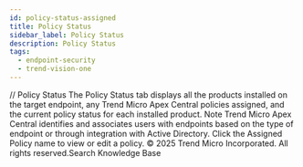 ```yaml
---
id: policy-status-assigned
title: Policy Status
sidebar_label: Policy Status
description: Policy Status
tags:
  - endpoint-security
  - trend-vision-one
---
```


/*<![CDATA[*/ $('#title').html($('meta[name=map-description]').attr('content')); /*]]>*/ Policy Status The Policy Status tab displays all the products installed on the target endpoint, any Trend Micro Apex Central policies assigned, and the current policy status for each installed product. Note Trend Micro Apex Central identifies and associates users with endpoints based on the type of endpoint or through integration with Active Directory. Click the Assigned Policy name to view or edit a policy. © 2025 Trend Micro Incorporated. All rights reserved.Search Knowledge Base